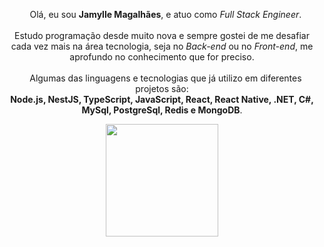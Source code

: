 <p align="center">
  &nbsp;&nbsp;&nbsp;Olá, eu sou <b>Jamylle Magalhães</b>, e atuo como <i>Full Stack Engineer</i>. <br><br>
  Estudo programação desde muito nova e sempre gostei de me desafiar cada vez mais na área tecnologia, seja no <i>Back-end</i> ou no <i>Front-end</i>, me aprofundo no conhecimento que for preciso. <br><br>
  &nbsp;&nbsp;&nbsp;Algumas das linguagens e tecnologias que já utilizo em diferentes projetos são:<br>
  <b>Node.js, NestJS, TypeScript, JavaScript, React, React Native, .NET, C#, MySql, PostgreSql, Redis e MongoDB</b>.<br>
</p>
<div align="center">
  <a href="https://github.com/TheJamylle">
  <img height="180em" src="https://github-readme-stats.vercel.app/api?username=TheJamylle&show_icons=true&theme=dark&include_all_commits=true&count_private=true"/>
</div>


